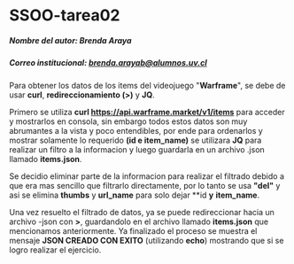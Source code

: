 # SSOO-tarea02
##### Nombre del autor: Brenda Araya
##### Correo institucional: brenda.arayab@alumnos.uv.cl
Para obtener los datos de los items del videojuego "**Warframe**", se debe de usar **curl**, **redireccionamiento (>)** y **JQ**.
 
Primero se utiliza **curl https://api.warframe.market/v1/items** para acceder y mostrarlos en consola, sin embargo todos estos datos son muy abrumantes a la vista y poco entendibles, por ende para ordenarlos y mostrar solamente lo requerido **(id e item_name)** se utilizara **JQ** para realizar un filtro a la informacion y luego guardarla en un archivo .json llamado **items.json**.
 
Se decidio eliminar parte de la informacion para realizar el filtrado debido a que era mas sencillo que filtrarlo directamente, por lo tanto se usa **"del"** y asi se elimina **thumbs** y **url_name** para solo dejar **id **y** **item_name**.
 
Una vez resuelto el filtrado de datos, ya se puede redireccionar hacia un archivo -json con **>**, guardandolo en el archivo llamado **items.json** que mencionamos anteriormente.
Ya finalizado el proceso se muestra el mensaje **JSON CREADO CON EXITO** (utilizando **echo**) mostrando que si se logro realizar el ejercicio.
